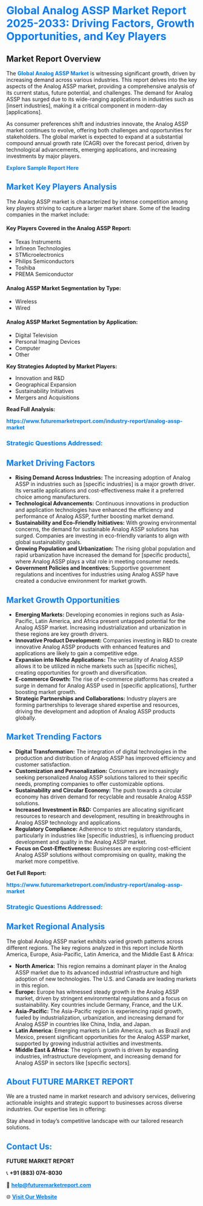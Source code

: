 <h1 style="color: #007BFF;">Global Analog ASSP Market Report 2025-2033: Driving Factors, Growth Opportunities, and Key Players</h1>

<section id="overview">
<h2>Market Report Overview</h2>
<p>The <a href="https://www.futuremarketreport.com/industry-report/analog-assp-market" style="color: #007BFF; text-decoration: none;"><strong>Global Analog ASSP Market</strong></a> is witnessing significant growth, driven by increasing demand across various industries. This report delves into the key aspects of the Analog ASSP market, providing a comprehensive analysis of its current status, future potential, and challenges. The demand for Analog ASSP has surged due to its wide-ranging applications in industries such as [insert industries], making it a critical component in modern-day [applications].</p>
<p>As consumer preferences shift and industries innovate, the Analog ASSP market continues to evolve, offering both challenges and opportunities for stakeholders. The global market is expected to expand at a substantial compound annual growth rate (CAGR) over the forecast period, driven by technological advancements, emerging applications, and increasing investments by major players.</p>
</section>

<section id="overview">
<p><a href="https://www.futuremarketreport.com/request-sample/reportId=76097" style="color: #007BFF; text-decoration: none;"><strong>Explore Sample Report Here</strong></a></p>
</section>

<section id="key-players">
<h2 style="color: #007BFF;">Market Key Players Analysis</h2>
<p>The Analog ASSP market is characterized by intense competition among key players striving to capture a larger market share. Some of the leading companies in the market include:</p>
<h4>Key Players Covered in the Analog ASSP Report:</h4>
<ul><li>Texas Instruments</li><li>Infineon Technologies</li><li>STMicroelectronics</li><li>Philips Semiconductors</li><li>Toshiba</li><li>PREMA Semiconductor</li></ul>
<h4>Analog ASSP Market Segmentation by Type:</h4>
<ul><li>Wireless</li><li>Wired</li></ul>

<h4>Analog ASSP Market Segmentation by Application:</h4>
<ul><li>Digital Television</li><li>Personal Imaging Devices</li><li>Computer</li><li>Other</li></ul>
<p><strong>Key Strategies Adopted by Market Players:</strong></p>
<ul>
<li>Innovation and R&D</li>
<li>Geographical Expansion</li>
<li>Sustainability Initiatives</li>
<li>Mergers and Acquisitions</li>
</ul>
</section>

<section>
<p><strong>Read Full Analysis: </strong></p><a href="https://www.futuremarketreport.com/industry-report/analog-assp-market" style="color: #007BFF; text-decoration: none;"><strong>https://www.futuremarketreport.com/industry-report/analog-assp-market</strong></a>
<h3 style="color: #007BFF;">Strategic Questions Addressed:</h3>
</section>

<section id="driving-factors">
<h2 style="color: #007BFF;">Market Driving Factors</h2>
<ul>
<li><strong>Rising Demand Across Industries:</strong> The increasing adoption of Analog ASSP in industries such as [specific industries] is a major growth driver. Its versatile applications and cost-effectiveness make it a preferred choice among manufacturers.</li>
<li><strong>Technological Advancements:</strong> Continuous innovations in production and application technologies have enhanced the efficiency and performance of Analog ASSP, further boosting market demand.</li>
<li><strong>Sustainability and Eco-Friendly Initiatives:</strong> With growing environmental concerns, the demand for sustainable Analog ASSP solutions has surged. Companies are investing in eco-friendly variants to align with global sustainability goals.</li>
<li><strong>Growing Population and Urbanization:</strong> The rising global population and rapid urbanization have increased the demand for [specific products], where Analog ASSP plays a vital role in meeting consumer needs.</li>
<li><strong>Government Policies and Incentives:</strong> Supportive government regulations and incentives for industries using Analog ASSP have created a conducive environment for market growth.</li>
</ul>
</section>

<section id="growth-opportunities">
<h2 style="color: #007BFF;">Market Growth Opportunities</h2>
<ul>
<li><strong>Emerging Markets:</strong> Developing economies in regions such as Asia-Pacific, Latin America, and Africa present untapped potential for the Analog ASSP market. Increasing industrialization and urbanization in these regions are key growth drivers.</li>
<li><strong>Innovative Product Development:</strong> Companies investing in R&D to create innovative Analog ASSP products with enhanced features and applications are likely to gain a competitive edge.</li>
<li><strong>Expansion into Niche Applications:</strong> The versatility of Analog ASSP allows it to be utilized in niche markets such as [specific niches], creating opportunities for growth and diversification.</li>
<li><strong>E-commerce Growth:</strong> The rise of e-commerce platforms has created a surge in demand for Analog ASSP used in [specific applications], further boosting market growth.</li>
<li><strong>Strategic Partnerships and Collaborations:</strong> Industry players are forming partnerships to leverage shared expertise and resources, driving the development and adoption of Analog ASSP products globally.</li>
</ul>
</section>

<section id="trending-factors">
<h2 style="color: #007BFF;">Market Trending Factors</h2>
<ul>
<li><strong>Digital Transformation:</strong> The integration of digital technologies in the production and distribution of Analog ASSP has improved efficiency and customer satisfaction.</li>
<li><strong>Customization and Personalization:</strong> Consumers are increasingly seeking personalized Analog ASSP solutions tailored to their specific needs, prompting companies to offer customizable options.</li>
<li><strong>Sustainability and Circular Economy:</strong> The push towards a circular economy has driven demand for recyclable and reusable Analog ASSP solutions.</li>
<li><strong>Increased Investment in R&D:</strong> Companies are allocating significant resources to research and development, resulting in breakthroughs in Analog ASSP technology and applications.</li>
<li><strong>Regulatory Compliance:</strong> Adherence to strict regulatory standards, particularly in industries like [specific industries], is influencing product development and quality in the Analog ASSP market.</li>
<li><strong>Focus on Cost-Effectiveness:</strong> Businesses are exploring cost-efficient Analog ASSP solutions without compromising on quality, making the market more competitive.</li>
</ul>
</section>

<section>
<p><strong>Get Full Report: </strong></p><a href="https://www.futuremarketreport.com/industry-report/analog-assp-market" style="color: #007BFF; text-decoration: none;"><strong>https://www.futuremarketreport.com/industry-report/analog-assp-market</strong></a>
<h3 style="color: #007BFF;">Strategic Questions Addressed:</h3>
</section>


<section id="regional-analysis">
<h2 style="color: #007BFF;">Market Regional Analysis</h2>
<p>The global Analog ASSP market exhibits varied growth patterns across different regions. The key regions analyzed in this report include North America, Europe, Asia-Pacific, Latin America, and the Middle East & Africa:</p>
<ul>
<li><strong>North America:</strong> This region remains a dominant player in the Analog ASSP market due to its advanced industrial infrastructure and high adoption of new technologies. The U.S. and Canada are leading markets in this region.</li>
<li><strong>Europe:</strong> Europe has witnessed steady growth in the Analog ASSP market, driven by stringent environmental regulations and a focus on sustainability. Key countries include Germany, France, and the U.K.</li>
<li><strong>Asia-Pacific:</strong> The Asia-Pacific region is experiencing rapid growth, fueled by industrialization, urbanization, and increasing demand for Analog ASSP in countries like China, India, and Japan.</li>
<li><strong>Latin America:</strong> Emerging markets in Latin America, such as Brazil and Mexico, present significant opportunities for the Analog ASSP market, supported by growing industrial activities and investments.</li>
<li><strong>Middle East & Africa:</strong> The region’s growth is driven by expanding industries, infrastructure development, and increasing demand for Analog ASSP in sectors like [specific sectors].</li>
</ul>
</section>

<footer>
<h2 style="color: #007BFF;">About FUTURE MARKET REPORT</h2>
<p>We are a trusted name in market research and advisory services, delivering actionable insights and strategic support to businesses across diverse industries. Our expertise lies in offering:</p>

<p>Stay ahead in today’s competitive landscape with our tailored research solutions.</p>

<h2 style="color: #007BFF;">Contact Us:</h2>
<p><strong>FUTURE MARKET REPORT</strong></p>
<p>📞 <strong>+91 (883) 074-8030</strong></p>
<p>📧 <strong><a href="mailto:help@futuremarketreport.com" style="color: #007BFF;">help@futuremarketreport.com</a></strong></p>
<p>🌐 <strong><a href="https://www.futuremarketreport.com/" style="color: #007BFF;">Visit Our Website</a></strong></p>
</footer>